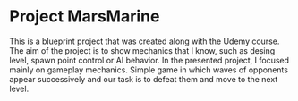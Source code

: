 # Project MarsMarine

This is a blueprint project that was created along with the Udemy course.
The aim of the project is to show mechanics that I know, such as desing level, spawn point control or AI behavior.
In the presented project, I focused mainly on gameplay mechanics.
Simple game in which waves of opponents appear successively and our task is to defeat them and move to the next level.